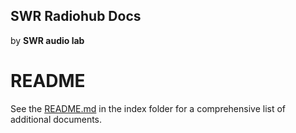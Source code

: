 ## SWR Radiohub Docs
by **SWR audio lab**

# README
See the [README.md](../README.md) in the index folder for a comprehensive list of additional documents.
